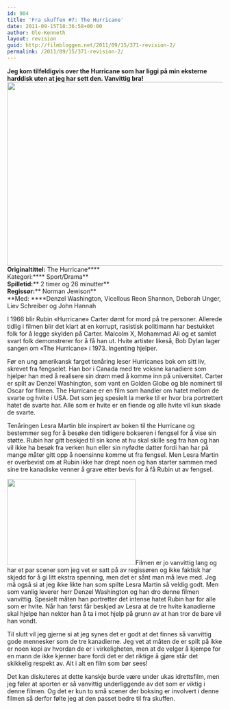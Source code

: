 ```yaml
---
id: 904
title: 'Fra skuffen #7: The Hurricane'
date: 2011-09-15T18:36:58+00:00
author: Ole-Kenneth
layout: revision
guid: http://filmbloggen.net/2011/09/15/371-revision-2/
permalink: /2011/09/15/371-revision-2/
---
```

**Jeg kom tilfeldigvis over the Hurricane som har liggi på min eksterne harddisk uten at jeg har sett den. Vanvittig bra!**  
[<img class="alignnone size-medium wp-image-373" src="http://filmbloggen.net/wp-content/uploads//2011/05/the-hurricane.jpg?w=300" alt="" width="638" height="429" />](http://filmbloggen.net/wp-content/uploads//2011/05/the-hurricane.jpg)  
****Originaltittel:**** The Hurricane****  
Kategori:**** Sport/Drama**  
**Spilletid:**** 2 timer og 26 minutter**  
**Regissør:**** Norman Jewison**  
**Med: ****Denzel Washington, Vicellous Reon Shannon, Deborah Unger, Liev Schreiber og John Hannah

I 1966 blir Rubin &laquo;Hurricane&raquo; Carter dømt for mord på tre personer. Allerede tidlig i filmen blir det klart at en korrupt, rasistisk politimann har bestukket folk for å legge skylden på Carter. Malcolm X, Mohammad Ali og et samlet svart folk demonstrerer for å få han ut. Hvite artister likeså, Bob Dylan lager sangen om «The Hurricane» i 1973. Ingenting hjelper.

Før en ung amerikansk farget tenåring leser Hurricanes bok om sitt liv, skrevet fra fengselet. Han bor i Canada med tre voksne kanadiere som hjelper han med å realisere sin drøm med å komme inn på universitet. Carter er spilt av Denzel Washington, som vant en Golden Globe og ble nominert til Oscar for filmen. The Hurricane er en film som handler om hatet mellom de svarte og hvite i USA. Det som jeg spesielt la merke til er hvor bra portrettert hatet de svarte har. Alle som er hvite er en fiende og alle hvite vil kun skade de svarte.

Tenåringen Lesra Martin ble inspirert av boken til the Hurricane og bestemmer seg for å besøke den tidligere bokseren i fengsel for å vise sin støtte. Rubin har gitt beskjed til sin kone at hu skal skille seg fra han og han vil ikke ha besøk fra verken hun eller sin nyfødte datter fordi han har på mange måter gitt opp å noensinne komme ut fra fengsel. Men Lesra Martin er overbevist om at Rubin ikke har drept noen og han starter sammen med sine tre kanadiske venner å grave etter bevis for å få Rubin ut av fengsel.

[<img class="size-medium wp-image-372 alignright" src="http://filmbloggen.net/wp-content/uploads//2011/05/the-hurricane2.jpg?w=300" alt="" width="300" height="201" />](http://filmbloggen.net/wp-content/uploads//2011/05/the-hurricane2.jpg)Filmen er jo vanvittig lang og har et par scener som jeg vet er satt på av regissøren og ikke faktisk har skjedd for å gi litt ekstra spenning, men det er sånt man må leve med. Jeg må også si at jeg ikke likte han som spilte Lesra Martin så veldig godt. Men som vanlig leverer herr Denzel Washington og han dro denne filmen vanvittig. Spesielt måten han portretter det intense hatet Rubin har for alle som er hvite. Når han først får beskjed av Lesra at de tre hvite kanadierne skal hjelpe han nekter han å ta i mot hjelp på grunn av at han tror de bare vil han vondt.

Til slutt vil jeg gjerne si at jeg synes det er godt at det finnes så vanvittig gode mennesker som de tre kanadierne. Jeg vet at måten de er spilt på ikke er noen kopi av hvordan de er i virkeligheten, men at de velger å kjempe for en mann de ikke kjenner bare fordi det er det riktige å gjøre står det skikkelig respekt av. Alt i alt en film som bør sees!

Det kan diskuteres at dette kanskje burde være under ukas idrettsfilm, men jeg føler at sporten er så vanvittig underliggende av det som er viktig i denne filmen. Og det er kun to små scener der boksing er involvert i denne filmen så derfor følte jeg at den passet bedre til fra skuffen.